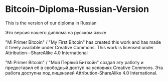 # Bitcoin-Diploma-Russian-Version
This is the version of our diploma in Russian

Это версия нашего диплома на русском языке

"Mi Primer Bitcoin" / "My First Bitcoin" has created this work and has made it freely available under Creative Commons. This work is licensed under Attribution--ShareAlike 4.0 International

"Mi Primer Bitcoin" / "Мой Первый Биткойн" создал эту работу и предоставил её в свободный доступ на условиях Creative Commons. Эта работа доступна под лицензией Attribution-ShareAlike 4.0 International.
